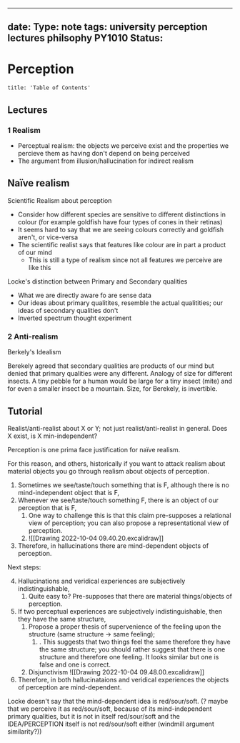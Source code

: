 
---
date: 
Type:  note
tags: university perception lectures philsophy PY1010
Status:  
---
# Perception 
```toc 
title: 'Table of Contents'
```
## Lectures
### 1 Realism
- Perceptual realism: the objects we perceive exist and the properties we percieve them as having don't depend on being perceived
- The argument from illusion/hallucination for indirect realism

Naïve realism
- 

Scientific Realism about perception
- Consider how different species are sensitive to different distinctions in colour (for example goldfish have four types of cones in their retinas)
- It seems hard to say that we are seeing colours correctly and goldfish aren't, or vice-versa
- The scientific realist says that features like colour are in part a product of our mind
	- This is still a type of realism since not all features we perceive are like this

Locke's distinction between Primary and Secondary qualities
- What we are directly aware fo are sense data
- Our ideas about primary qualitites, resemble the actual qualitities; our ideas of secondary qualities don't
- Inverted spectrum thought experiment

### 2 Anti-realism
Berkely's Idealism

Berekely agreed that secondary qualities are products of our mind but denied that primary qualities were any different.
Analogy of size for different insects. A tiny pebble for a human would be large for a tiny insect (mite) and for even a smaller insect be a mountain. Size, for Berekely, is invertible.

## Tutorial
Realist/anti-realist about X or Y; not just realist/anti-realist in general.
Does X exist, is X min-independent?

Perception is one prima face justification for naïve realism.

For this reason, and others, historically if you want to attack realism about material objects you go through realism about objects of perception.

1. Sometimes we see/taste/touch something that is F, although there is no mind-independent object that is F,
2. Whenever we see/taste/touch something F, there is an object of our perception that is F,
	1. One way to challenge this is that this claim pre-supposes a relational view of perception; you can also propose a representational view of perception.
	2. ![[Drawing 2022-10-04 09.40.20.excalidraw]]
3. Therefore, in hallucinations there are mind-dependent objects of perception.

Next steps:

4. Hallucinations and veridical experiences are subjectively indistinguishable,
	1. Quite easy to? Pre-supposes that there are material things/objects of perception.
5. If two perceptual experiences are subjectively indistinguishable, then they have the same structure,
	1. Propose a proper thesis of supervenience of the feeling upon the structure (same structure -> same feeling);
		1. . This suggests that two things feel the same therefore they have the same structure; you should rather suggest that there is one structure and therefore one feeling. It looks similar but one is false and one is correct.
	2. Disjunctivism ![[Drawing 2022-10-04 09.48.00.excalidraw]]
6. Therefore, in both hallucinataions and veridical experiences the objects of perception are mind-dependent.

Locke doesn't say that the mind-dependent idea is red/sour/soft. (? maybe that we perceive it as red/sour/soft, because of its mind-independent primary qualities, but it is not in itself red/sour/soft and the IDEA/PERCEPTION itself is not red/sour/soft either (windmill argument similarity?))


